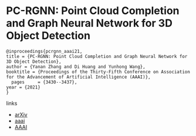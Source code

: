 # PC-RGNN: Point Cloud Completion and Graph Neural Network for 3D Object Detection

```
@inproceedings{pcrgnn_aaai21,
title = {PC-RGNN: Point Cloud Completion and Graph Neural Network for 3D Object Detection},
author = {Yanan Zhang and Di Huang and Yunhong Wang},
booktitle = {Proceedings of the Thirty-Fifth Conference on Association for the Advancement of Artificial Intelligence (AAAI)},
  pages	    = {3430--3437},
year = {2021}
}
```

links
- [arXiv](https://arxiv.org/abs/2012.10412)
- [aaai](https://www.aaai.org/AAAI21Papers/AAAI-3692.ZhangY.pdf)
- [AAAI](https://ojs.aaai.org/index.php/AAAI/article/view/16456)